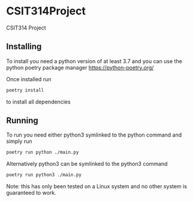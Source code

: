 # CSIT314Project
CSIT314 Project

## Installing
To install you need a python version of at least 3.7 and you can use the python poetry package manager
https://python-poetry.org/

Once installed run
```bash
poetry install
```
to install all dependencies

## Running
To run you need either python3 symlinked to the python command and simply run
```bash
poetry run python ./main.py
```
Alternatively python3 can be symlinked to the python3 command
```bash
poetry run python3 ./main.py
```

Note: this has only been tested on a Linux system and no other system is guaranteed to work.

